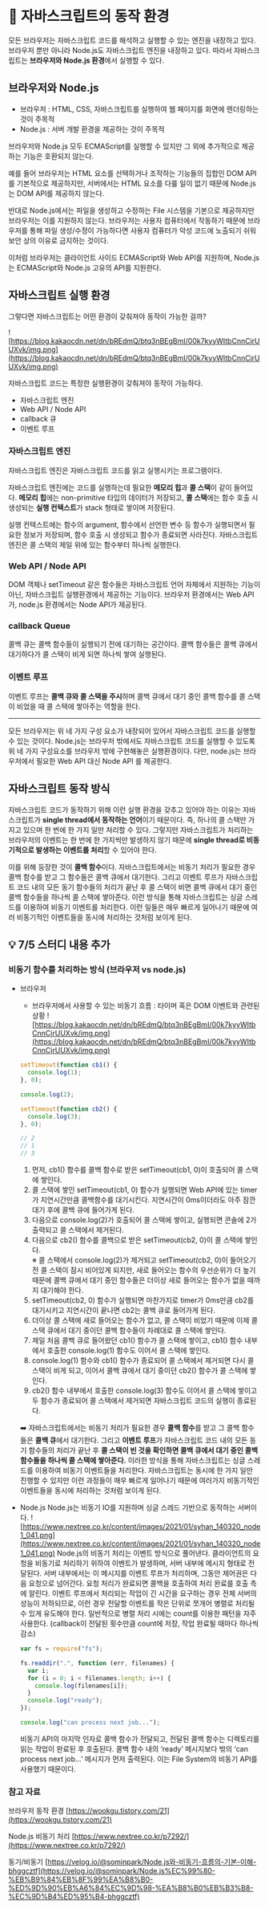 # 📍 자바스크립트의 동작 환경

모든 브라우저는 자바스크립트 코드를 해석하고 실행할 수 있는 엔진을 내장하고 있다. 브라우저 뿐만 아니라 Node.js도 자바스크립트 엔진을 내장하고 있다. 따라서 자바스크립트는 **브라우저와 Node.js 환경**에서 실행할 수 있다.

## 브라우저와 Node.js

- 브라우저 : HTML, CSS, 자바스크립트를 실행하여 웹 페이지를 화면에 렌더링하는 것이 주목적
- Node.js : 서버 개발 환경을 제공하는 것이 주목적

브라우저와 Node.js 모두 ECMAScript를 실행할 수 있지만 그 외에 추가적으로 제공하는 기능은 호환되지 않는다.

예를 들어 브라우저는 HTML 요소를 선택하거나 조작하는 기능들의 집합인 DOM API를 기본적으로 제공하지만, 서버에서는 HTML 요소를 다룰 일이 없기 때문에 Node.js는 DOM API를 제공하지 않는다.

반대로 Node.js에서는 파일을 생성하고 수정하는 File 시스템을 기본으로 제공하지만 브라우저는 이를 지원하지 않는다. 브라우저는 사용자 컴퓨터에서 작동하기 때문에 브라우저를 통해 파일 생성/수정이 가능하다면 사용자 컴퓨터가 악성 코드에 노출되기 쉬워 보안 상의 이유로 금지하는 것이다.

이처럼 브라우저는 클라이언트 사이드 ECMAScript와 Web API를 지원하며, Node.js는 ECMAScript와 Node.js 고유의 API를 지원한다.

## 자바스크립트 실행 환경

그렇다면 자바스크립트는 어떤 환경이 갖춰져야 동작이 가능한 걸까?

![https://blog.kakaocdn.net/dn/bREdmQ/btq3nBEgBmI/00k7kyyWItbCnnCjrUUXvk/img.png](https://blog.kakaocdn.net/dn/bREdmQ/btq3nBEgBmI/00k7kyyWItbCnnCjrUUXvk/img.png)

자바스크립트 코드는 특정한 실행환경이 갖춰져야 동작이 가능하다.

- 자바스크립트 엔진
- Web API / Node API
- callback 큐
- 이벤트 루프

### 자바스크립트 엔진

자바스크립트 엔진은 자바스크립트 코드를 읽고 실행시키는 프로그램이다.

자바스크립트 엔진에는 코드를 실행하는데 필요한 **메모리 힙**과 **콜 스택**이 같이 들어있다. **메모리 힙**에는 non-primitive 타입의 데이터가 저장되고, **콜 스택**에는 함수 호출 시 생성되는 **실행 컨텍스트**가 stack 형태로 쌓이며 저장된다.

실행 컨텍스트에는 함수의 argument, 함수에서 선언한 변수 등 함수가 실행되면서 필요한 정보가 저장되며, 함수 호출 시 생성되고 함수가 종료되면 사라진다. 자바스크립트 엔진은 콜 스택의 제일 위에 있는 함수부터 하나씩 실행한다.

### Web API / Node API

DOM 객체나 setTimeout 같은 함수들은 자바스크립트 언어 자체에서 지원하는 기능이 아닌, 자바스크립트 실행환경에서 제공하는 기능이다. 브라우저 환경에서는 Web API가, node.js 환경에서는 Node API가 제공된다.

### callback Queue

콜백 큐는 콜백 함수들이 실행되기 전에 대기하는 공간이다. 콜백 함수들은 콜백 큐에서 대기하다가 콜 스택이 비게 되면 하나씩 쌓여 실행된다.

### 이벤트 루프

이벤트 루프는 **콜백 큐와 콜 스택을 주시**하며 콜백 큐에서 대기 중인 콜백 함수를 콜 스택이 비었을 때 콜 스택에 쌓아주는 역할을 한다.

---

모든 브라우저는 위 네 가지 구성 요소가 내장되어 있어서 자바스크립트 코드를 실행할 수 있는 것이다. Node.js는 브라우저 밖에서도 자바스크립트 코드를 실행할 수 있도록 위 네 가지 구성요소를 브라우저 밖에 구현해놓은 실행환경이다. 다만, node.js는 브라우저에서 필요한 Web API 대신 Node API 를 제공한다.

## 자바스크립트 동작 방식

자바스크립트 코드가 동작하기 위해 이런 실행 환경을 갖추고 있어야 하는 이유는 자바스크립트가 **single thread에서 동작하는 언어**이기 때문이다. 즉, 하나의 콜 스택만 가지고 있으며 한 번에 한 가지 일만 처리할 수 있다. 그렇지만 자바스크립트가 처리하는 브라우저의 이벤트는 한 번에 한 가지씩만 발생하지 않기 때문에 **single thread로 비동기적으로 발생하는 이벤트를 처리**할 수 있어야 한다.

이를 위해 등장한 것이 **콜백 함수**이다. 자바스크립트에서는 비동기 처리가 필요한 경우 콜백 함수를 받고 그 함수들은 콜백 큐에서 대기한다. 그리고 이벤트 루프가 자바스크립트 코드 내의 모든 동기 함수들의 처리가 끝난 후 콜 스택이 비면 콜백 큐에서 대기 중인 콜백 함수들을 하나씩 콜 스택에 쌓아준다. 이런 방식을 통해 자바스크립트는 싱글 스레드를 이용하여 비동기 이벤트를 처리한다. 이런 일들은 매우 빠르게 일어나기 때문에 여러 비동기적인 이벤트들을 동시에 처리하는 것처럼 보이게 된다.

## 💡 7/5 스터디 내용 추가

### 비동기 함수를 처리하는 방식 (브라우저 vs node.js)

- 브라우저

  - 브라우저에서 사용할 수 있는 비동기 흐름 : 타이머 혹은 DOM 이벤트와 관련된 상황
    ![https://blog.kakaocdn.net/dn/bREdmQ/btq3nBEgBmI/00k7kyyWItbCnnCjrUUXvk/img.png](https://blog.kakaocdn.net/dn/bREdmQ/btq3nBEgBmI/00k7kyyWItbCnnCjrUUXvk/img.png)

  ```jsx
  setTimeout(function cb1() {
    console.log(1);
  }, 0);

  console.log(2);

  setTimeout(function cb2() {
    console.log(3);
  }, 0);

  // 2
  // 1
  // 3
  ```

  1. 먼저, cb1() 함수를 콜백 함수로 받은 setTimeout(cb1, 0)이 호출되어 콜 스택에 쌓인다.
  2. 콜 스택에 쌓인 setTimeout(cb1, 0) 함수가 실행되면 Web API에 있는 timer가 지연시간만큼 콜백함수를 대기시킨다. 지연시간이 0ms이더라도 아주 잠깐 대기 후에 콜백 큐에 들어가게 된다.
  3. 다음으로 console.log(2)가 호출되어 콜 스택에 쌓이고, 실행되면 콘솔에 2가 출력되고 콜 스택에서 제거된다.
  4. 다음으로 cb2() 함수를 콜백으로 받은 setTimeout(cb2, 0)이 콜 스택에 쌓인다.  
     ※ 콜 스택에서 console.log(2)가 제거되고 setTimeout(cb2, 0)이 들어오기 전 콜 스택이 잠시 비어있게 되지만, 새로 들어오는 함수의 우선순위가 더 높기 때문에 콜백 큐에서 대기 중인 함수들은 더이상 새로 들어오는 함수가 없을 때까지 대기해야 한다.
  5. setTimeout(cb2, 0) 함수가 실행되면 마찬가지로 timer가 0ms만큼 cb2를 대기시키고 지연시간이 끝나면 cb2는 콜백 큐로 들어가게 된다.
  6. 더이상 콜 스택에 새로 들어오는 함수가 없고, 콜 스택이 비었기 때문에 이제 콜 스택 큐에서 대기 중이던 콜백 함수들이 차례대로 콜 스택에 쌓인다.
  7. 제일 처음 콜백 큐로 들어왔던 cb1() 함수가 콜 스택에 쌓이고, cb1() 함수 내부에서 호출한 console.log(1) 함수도 이어서 콜 스택에 쌓인다.
  8. console.log(1) 함수와 cb1() 함수가 종료되어 콜 스택에서 제거되면 다시 콜 스택이 비게 되고, 이어서 콜백 큐에서 대기 중이던 cb2() 함수가 콜 스택에 쌓인다.
  9. cb2() 함수 내부에서 호출한 console.log(3) 함수도 이어서 콜 스택에 쌓이고 두 함수가 종료되어 콜 스택에서 제거되면 자바스크립트 코드의 실행이 종료된다.

  ➡️ 자바스크립트에서는 비동기 처리가 필요한 경우 **콜백 함수**를 받고 그 콜백 함수들은 **콜백 큐**에서 대기한다. 그리고 **이벤트 루프**가 자바스크립트 코드 내의 모든 동기 함수들의 처리가 끝난 후 **콜 스택이 빈 것을 확인하면 콜백 큐에서 대기 중인 콜백 함수들을 하나씩 콜 스택에 쌓아준다.** 이러한 방식을 통해 자바스크립트는 싱글 스레드를 이용하여 비동기 이벤트들을 처리한다. 자바스크립트는 동시에 한 가지 일만 진행할 수 있지만 이런 과정들이 매우 빠르게 일어나기 때문에 여러가지 비동기적인 이벤트들을 동시에 처리하는 것처럼 보이게 된다.

- Node.js
  Node.js는 비동기 IO를 지원하며 싱글 스레드 기반으로 동작하는 서버이다.
  ![https://www.nextree.co.kr/content/images/2021/01/syhan_140320_node1_041.png](https://www.nextree.co.kr/content/images/2021/01/syhan_140320_node1_041.png)
  Node.js의 비동기 처리는 이벤트 방식으로 풀어낸다. 클라이언트의 요청을 비동기로 처리하기 위하여 이벤트가 발생하며, 서버 내부에 메시지 형태로 전달된다. 서버 내부에서는 이 메시지를 이벤트 루프가 처리하며, 그동안 제어권은 다음 요청으로 넘어간다. 요청 처리가 완료되면 콜백을 호출하여 처리 완료를 호출 측에 알린다.
  이벤트 루프에서 처리되는 작업이 긴 시간을 요구하는 경우 전체 서버의 성능이 저하되므로, 이런 경우 전달할 이벤트를 작은 단위로 쪼개어 병렬로 처리될 수 있게 유도해야 한다. 일반적으로 병렬 처리 시에는 count를 이용한 패턴을 자주 사용한다. (callback이 전달된 횟수만큼 count에 저장, 작업 완료될 때마다 하나씩 감소)

  ```jsx
  var fs = require("fs");

  fs.readdir(".", function (err, filenames) {
    var i;
    for (i = 0; i < filenames.length; i++) {
      console.log(filenames[i]);
    }
    console.log("ready");
  });

  console.log("can process next job...");
  ```

  비동기 API의 마지막 인자로 콜백 함수가 전달되고, 전달된 콜백 함수는 디렉토리를 읽는 작업이 완료된 후 호출된다.
  콜백 함수 내의 ‘ready’ 메시지보다 밖의 ‘can process next job…’ 메시지가 먼저 출력된다. 이는 File System의 비동기 API를 사용했기 때문이다.

### 참고 자료

브라우저 동작 환경 [https://wookgu.tistory.com/21](https://wookgu.tistory.com/21)

Node.js 비동기 처리 [https://www.nextree.co.kr/p7292/](https://www.nextree.co.kr/p7292/)

동기/비동기 [https://velog.io/@sominpark/Node.js와-비동기-흐름의-기본-이해-bhggcztf](https://velog.io/@sominpark/Node.js%EC%99%80-%EB%B9%84%EB%8F%99%EA%B8%B0-%ED%9D%90%EB%A6%84%EC%9D%98-%EA%B8%B0%EB%B3%B8-%EC%9D%B4%ED%95%B4-bhggcztf)

